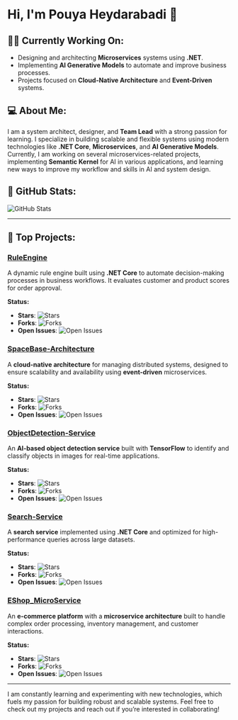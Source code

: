 # Hi, I'm Pouya Heydarabadi 👋

## 👨‍💻 Currently Working On:
- Designing and architecting **Microservices** systems using **.NET**.
- Implementing **AI Generative Models** to automate and improve business processes.
- Projects focused on **Cloud-Native Architecture** and **Event-Driven** systems.

## 💻 About Me:
I am a system architect, designer, and **Team Lead** with a strong passion for learning. I specialize in building scalable and flexible systems using modern technologies like **.NET Core**, **Microservices**, and **AI Generative Models**. Currently, I am working on several microservices-related projects, implementing **Semantic Kernel** for AI in various applications, and learning new ways to improve my workflow and skills in AI and system design.

## 🚀 GitHub Stats:
![GitHub Stats](https://github-readme-stats.vercel.app/api?username=pouya-heydarabadi&show_icons=true&hide_title=true&hide_rank=true&count_private=true&theme=radical)

---

## 🚀 Top Projects:

### [RuleEngine](https://github.com/pouya-heydarabadi/RuleEngine)
A dynamic rule engine built using **.NET Core** to automate decision-making processes in business workflows. It evaluates customer and product scores for order approval.

**Status:** 
- **Stars**: ![Stars](https://img.shields.io/github/stars/pouya-heydarabadi/RuleEngine?style=social)
- **Forks**: ![Forks](https://img.shields.io/github/forks/pouya-heydarabadi/RuleEngine?style=social)
- **Open Issues**: ![Open Issues](https://img.shields.io/github/issues/pouya-heydarabadi/RuleEngine?style=social)

### [SpaceBase-Architecture](https://github.com/pouya-heydarabadi/SpaceBase-Architecture)
A **cloud-native architecture** for managing distributed systems, designed to ensure scalability and availability using **event-driven** microservices.

**Status:** 
- **Stars**: ![Stars](https://img.shields.io/github/stars/pouya-heydarabadi/SpaceBase-Architecture?style=social)
- **Forks**: ![Forks](https://img.shields.io/github/forks/pouya-heydarabadi/SpaceBase-Architecture?style=social)
- **Open Issues**: ![Open Issues](https://img.shields.io/github/issues/pouya-heydarabadi/SpaceBase-Architecture?style=social)

### [ObjectDetection-Service](https://github.com/pouya-heydarabadi/ObjectDetection-Service)
An **AI-based object detection service** built with **TensorFlow** to identify and classify objects in images for real-time applications.

**Status:** 
- **Stars**: ![Stars](https://img.shields.io/github/stars/pouya-heydarabadi/ObjectDetection-Service?style=social)
- **Forks**: ![Forks](https://img.shields.io/github/forks/pouya-heydarabadi/ObjectDetection-Service?style=social)
- **Open Issues**: ![Open Issues](https://img.shields.io/github/issues/pouya-heydarabadi/ObjectDetection-Service?style=social)

### [Search-Service](https://github.com/pouya-heydarabadi/Search-Service)
A **search service** implemented using **.NET Core** and optimized for high-performance queries across large datasets.

**Status:** 
- **Stars**: ![Stars](https://img.shields.io/github/stars/pouya-heydarabadi/Search-Service?style=social)
- **Forks**: ![Forks](https://img.shields.io/github/forks/pouya-heydarabadi/Search-Service?style=social)
- **Open Issues**: ![Open Issues](https://img.shields.io/github/issues/pouya-heydarabadi/Search-Service?style=social)

### [EShop_MicroService](https://github.com/pouya-heydarabadi/EShop_MicroService)
An **e-commerce platform** with a **microservice architecture** built to handle complex order processing, inventory management, and customer interactions.

**Status:** 
- **Stars**: ![Stars](https://img.shields.io/github/stars/pouya-heydarabadi/EShop_MicroService?style=social)
- **Forks**: ![Forks](https://img.shields.io/github/forks/pouya-heydarabadi/EShop_MicroService?style=social)
- **Open Issues**: ![Open Issues](https://img.shields.io/github/issues/pouya-heydarabadi/EShop_MicroService?style=social)

---

I am constantly learning and experimenting with new technologies, which fuels my passion for building robust and scalable systems. Feel free to check out my projects and reach out if you’re interested in collaborating!
